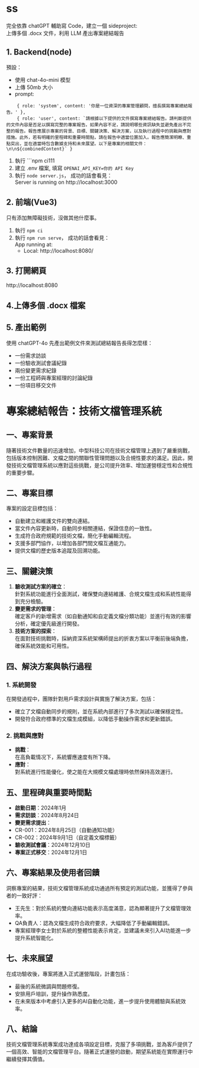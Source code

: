 # ss

完全依靠 chatGPT 輔助寫 Code，建立一個 sideproject:  
上傳多個 .docx 文件，利用 LLM 產出專案總結報告  

## 1. Backend(node)  

預設：  
- 使用 chat-4o-mini 模型  
- 上傳 50mb 大小
- prompt:  
```
    { role: 'system', content: '你是一位資深的專案管理顧問，擅長撰寫專案總結報告。' },
    { role: 'user', content: `請根據以下提供的文件撰寫專案總結報告。請判斷提供的文件內容是否足以撰寫完整的專案報告。如果內容不足，請說明哪些資訊缺失並避免產出不完整的報告。報告應展示專案的背景、目標、關鍵決策、解決方案，以及執行過程中的挑戰與應對措施。此外，若有明確的里程碑和重要時間點，請在報告中適當位置加入。報告應簡潔明瞭、重點突出，並在適當時包含數據支持和未來展望。以下是專案的相關文件：\n\n${combinedContent}` }
```

1. 執行 ```npm ci111   
2. 建立 .env 檔案, 填寫 ```OPENAI_API_KEY=你的 API Key```  
3. 執行 ```node server.js```， 成功的話會看見：  
    Server is running on http://localhost:3000

## 2. 前端(Vue3)  

只有添加無障礙技術，沒做其他什麼事。  

1. 執行 ```npm ci```  
2. 執行 ```npm run serve```， 成功的話會看見：  
    App running at:  
    - Local:   http://localhost:8080/  

## 3. 打開網頁  

http://localhost:8080  


## 4.上傳多個 .docx 檔案  

## 5. 產出範例  

使用 chatGPT-4o 先產出範例文件來測試總結報告長得怎麼樣：  
- 一份需求訪談  
- 一份驗收測試會議紀錄  
- 兩份變更需求紀錄  
- 一份工程師與專案經理的討論紀錄  
- 一份項目移交文件  

# 專案總結報告：技術文檔管理系統  

## 一、專案背景  
隨著技術文件數量的迅速增加，中型科技公司在技術文檔管理上遇到了嚴重挑戰，包括版本控制困難、文檔之間的關聯性管理問題以及合規性要求的滿足。因此，開發技術文檔管理系統以應對這些挑戰，是公司提升效率、增加運營穩定性和合規性的重要步驟。 

## 二、專案目標  
專案的設定目標包括： 
- 自動建立和維護文件的雙向連結。   
- 當文件內容更新時，自動同步相關連結，保證信息的一致性。  
- 生成符合政府規範的技術文檔，簡化手動編輯流程。  
- 支援多部門協作，以增加各部門間文檔互通能力。  
- 提供文檔的歷史版本追蹤及回溯功能。 

## 三、關鍵決策  
1. **驗收測試方案的確立**：  
針對系統功能進行全面測試，確保雙向連結維護、合規文檔生成和系統性能得到充分檢驗。  
2. **變更需求的管理**：  
確定客戶的新增需求（如自動通知和自定義文檔分類功能）並進行有效的影響分析，確定優先級進行開發。 
3. **技術方案的探索**：  
在面對技術挑戰時，採納資深系統架構師提出的折衷方案以平衡前後端負擔，確保系統效能和可用性。  

## 四、解決方案與執行過程 
### 1. 系統開發 
在開發過程中，團隊針對用戶需求設計與實施了解決方案，包括：  
- 確立了文檔自動同步的規則，並在系統內部進行了多次測試以確保穩定性。  
- 開發符合政府標準的文檔生成模組，以降低手動操作需求和更新錯誤。 
### 2. 挑戰與應對 
- **挑戰**：  
在高負載情况下，系統響應速度有所下降。  
- **應對**：  
對系統進行性能優化，使之能在大規模文檔處理時依然保持高效運行。  

## 五、里程碑與重要時間點 
- **啟動日期**：2024年1月 
- **需求訪談**：2024年8月24日 
- **變更需求提出**： 
- CR-001：2024年8月25日（自動通知功能）  
- CR-002：2024年9月1日（自定義文檔標籤）  
- **驗收測試會議**：2024年12月10日  
- **專案正式移交**：2024年12月1日  

## 六、專案結果及使用者回饋  
洞察專案的結果，技術文檔管理系統成功通過所有預定的測試功能，並獲得了參與者的一致好評： 
- 王先生：對於系統的雙向連結功能表示高度滿意，認為顯著提升了文檔管理效率。  
- QA負責人：認為文檔生成符合政府要求，大幅降低了手動編輯錯誤。  
- 專案經理李女士對於系統的整體性能表示肯定，並建議未來引入AI功能進一步提升系統智能化。  

## 七、未來展望 
在成功驗收後，專案將進入正式運營階段，計畫包括： 
- 最後的系統微調與問題修復。 
- 安排用戶培訓，提升操作熟悉度。 
- 在未來版本中考慮引入更多的AI自動化功能，進一步提升使用體驗與系統效率。 

## 八、結論 
技術文檔管理系統專案成功達成各項設定目標，克服了多項挑戰，並為客戶提供了一個高效、智能的文檔管理平台。隨著正式運營的啟動，期望系統能在實際運行中繼續發揮其價值。
